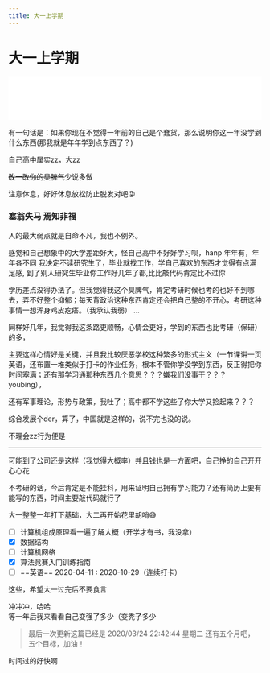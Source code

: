 ```yaml
---
title: 大一上学期
---
```


# 大一上学期

<iframe frameborder="no" border="0" marginwidth="0" marginheight="0" width=100% height=86 src="//music.163.com/outchain/player?type=2&id=326719&auto=1&height=66"></iframe>

有一句话是：如果你现在不觉得一年前的自己是个蠢货，那么说明你这一年没学到什么东西(那我就是年年学到点东西了？)

自己高中属实zz，大zz

~~改一改你的臭脾气~~少说多做

注意休息，好好休息放松防止脱发对吧😜

### 塞翁失马 焉知非福

人的最大弱点就是自命不凡，我也不例外。

感觉和自己想象中的大学差距好大，怪自己高中不好好学习呗，hanp 年年有，年年各不同
我决定不读研究生了，毕业就找工作，学自己喜欢的东西才觉得有点满足感, 到了别人研究生毕业你工作好几年了都,比比敲代码肯定比不过你

学历差点没得办法了。但我觉得我这个臭脾气，肯定考研时候也考的也好不到哪去，弄不好整个抑郁；每天背政治这种东西肯定还会把自己整的不开心，考研这种事情一想浑身鸡皮疙瘩。（我承认我弱） ... 

同样好几年，我觉得我这条路更顺畅，心情会更好，学到的东西也比考研（保研）的多，

主要这样心情好是关键，并且我比较厌恶学校这种繁多的形式主义（一节课讲一页英语，还布置一堆类似于打卡的作业任务，根本不管你学没学到东西，反正得把你时间塞满；还有那学习通那种东西几个意思？？？嫌我们没事干？？？youbing），

还有军事理论，形势与政策，我吐了；高中都不学这些了你大学又捡起来？？？

综合发展个der，算了，中国就是这样的，说不完也没的说。

不理会zz行为便是

***

可能到了公司还是这样（我觉得大概率）并且钱也是一方面吧，自己挣的自己开开心心花

不考研的话，今后肯定是不能挂科，用来证明自己拥有学习能力？还有简历上要有能写的东西，时间主要敲代码就行了

大一整整一年打下基础，大二再开始花里胡哨😅

* [ ] 计算机组成原理看一遍了解大概（开学才有书，我没拿）
* [x] 数据结构
* [ ] 计算机网络
* [x] 算法竞赛入门训练指南
* [ ] ==英语== 2020-04-11 : 2020-10-29（连续打卡）

这些，希望大一过完后不要食言

冲冲冲，哈哈  
等一年后我来看看自己变强了多少（~~变秃了多少~~

> 最后一次更新这篇已经是 2020/03/24 22:42:44 星期二 还有五个月吧，五个目标，加油！

时间过的好快啊
